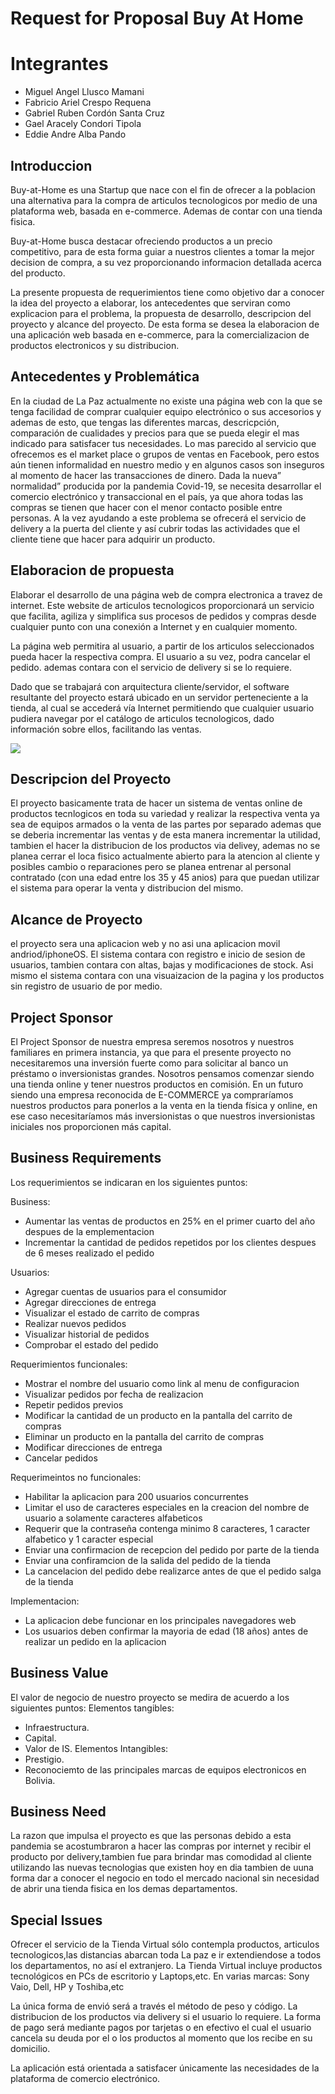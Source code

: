 # Request for Proposal Buy At Home

# Integrantes
- Miguel Angel Llusco Mamani
- Fabricio Ariel Crespo Requena
- Gabriel Ruben Cordón Santa Cruz 
- Gael Aracely Condori Tipola
- Eddie Andre Alba Pando

## Introduccion
Buy-at-Home es una Startup que nace con el fin de ofrecer a la poblacion una alternativa para la compra de articulos tecnologicos por medio de una plataforma web, basada en e-commerce. Ademas de contar con una tienda fisica.

Buy-at-Home busca destacar ofreciendo productos a un precio competitivo, para de esta forma guiar a nuestros clientes a tomar la mejor decision de compra, a su vez proporcionando informacion detallada acerca del producto.

La presente propuesta de requerimientos tiene como objetivo dar a conocer la idea del proyecto a elaborar, los antecedentes que serviran como explicacion para el problema, la propuesta de desarrollo, descripcion del proyecto y alcance del proyecto.
De esta forma se desea la elaboracion de una aplicación web basada en e-commerce, para la comercializacion de productos electronicos y su distribucion.

## Antecedentes y Problemática
En la ciudad de La Paz actualmente no existe una página web con la que se tenga facilidad de comprar cualquier equipo electrónico o sus accesorios y ademas de esto, que tengas las diferentes marcas, descricpción, comparación de cualidades y precios para que se pueda elegir el mas indicado para satisfacer tus necesidades. Lo mas parecido al servicio que ofrecemos es el market place o grupos de ventas en Facebook, pero estos aún tienen informalidad en nuestro medio y en algunos casos son inseguros al momento de hacer las transacciones de dinero. Dada la nueva” normalidad” producida por la pandemia Covid-19, se necesita desarrollar el comercio electrónico y transaccional en el país, ya que ahora todas las compras se tienen que hacer con el menor contacto posible entre personas. A la vez ayudando a este problema se ofrecerá el servicio de delivery a la puerta del cliente y así cubrir todas las actividades que el cliente tiene que hacer para adquirir un producto. 


## Elaboracion de propuesta
Elaborar el desarrollo de una página web de compra electronica a travez de internet.
Este website de articulos tecnologicos proporcionará un servicio que facilita, agiliza y simplifica sus procesos de pedidos y compras desde cualquier punto con una conexión a Internet y en cualquier momento. 

La página web permitira al usuario, a partir de los articulos seleccionados pueda hacer la respectiva compra. El usuario a su vez, podra cancelar el pedido. ademas contara con el servicio de delivery si se lo requiere.

Dado que se trabajará con arquitectura cliente/servidor, el software resultante del proyecto estará ubicado en un servidor perteneciente a la tienda, al cual se
accederá vía Internet permitiendo que cualquier usuario pudiera
navegar por el catálogo de articulos tecnologicos, dado información sobre ellos, facilitando las ventas.

![](https://uvm.cdn-capital.digital/img/2019/07/medidas-de-seguridad-para-comprar-en-l%C3%ADnea.jpg)
 
## Descripcion del Proyecto
El proyecto basicamente trata de hacer un sistema de ventas online de productos tecnlogicos en toda su variedad y realizar la respectiva venta ya sea de equipos armados o la venta de las partes por separado ademas que se deberia incrementar las ventas y de esta manera incrementar la utilidad, tambien el hacer la distribucion de los productos via delivey, ademas no se planea cerrar el loca fisico actualmente abierto para la atencion al cliente y posibles cambio o reparaciones pero se planea entrenar al personal contratado (con una edad entre los 35 y 45 anios) para que puedan utilizar el sistema para operar la venta y distribucion del mismo.

## Alcance de Proyecto
el proyecto sera una aplicacion web y no asi una aplicacion movil andriod/iphoneOS. El sistema contara con registro e inicio de sesion de usuarios, tambien contara con altas, bajas y modificaciones de stock. Asi mismo el sistema contara con una visuaizacion de la pagina y los productos sin registro de usuario de por medio. 


## Project Sponsor
El Project Sponsor de nuestra empresa seremos nosotros y nuestros familiares en primera instancia, ya que para el presente proyecto no necesitaremos una inversión fuerte como para solicitar al banco un préstamo o inversionistas grandes. Nosotros pensamos comenzar siendo una tienda online y tener nuestros productos en comisión. En un futuro siendo una empresa reconocida de E-COMMERCE ya compraríamos nuestros productos para ponerlos a la venta en la tienda física y online, en ese caso necesitaríamos más inversionistas o que nuestros inversionistas iniciales nos proporcionen más capital.

## Business Requirements
Los requerimientos se indicaran en los siguientes puntos:

Business:
- Aumentar las ventas de productos en 25% en el primer cuarto del año despues de la emplementacion
- Incrementar la cantidad de pedidos repetidos por los clientes despues de 6 meses realizado el pedido

Usuarios:
- Agregar cuentas de usuarios para el consumidor
- Agregar direcciones de entrega
- Visualizar el estado de carrito de compras
- Realizar nuevos pedidos
- Visualizar historial de pedidos
- Comprobar el estado del pedido

Requerimientos funcionales:
- Mostrar el nombre del usuario como link al menu de configuracion
- Visualizar pedidos por fecha de realizacion
- Repetir pedidos previos
- Modificar la cantidad de un producto en la pantalla del carrito de compras
- Eliminar un producto en la pantalla del carrito de compras
- Modificar direcciones de entrega
- Cancelar pedidos

Requerimeintos no funcionales:
- Habilitar la aplicacion para 200 usuarios concurrentes
- Limitar el uso de caracteres especiales en la creacion del nombre de usuario a solamente caracteres alfabeticos
- Requerir que la contraseña contenga minimo 8 caracteres, 1 caracter alfabetico y 1 caracter especial
- Enviar una confirmacion de recepcion del pedido por parte de la tienda
- Enviar una confiramcion de la salida del pedido de la tienda
- La cancelacion del pedido debe realizarce antes de que el pedido salga de la tienda 

Implementacion:
- La aplicacion debe funcionar en los principales navegadores web
- Los usuarios deben confirmar la mayoria de edad (18 años) antes de realizar un pedido en la aplicacion

## Business Value
El valor de negocio de nuestro proyecto se medira de acuerdo a los siguientes puntos:
Elementos tangibles:
- Infraestructura.
- Capital.
- Valor de IS.
Elementos Intangibles:
- Prestigio.
- Reconociemto de las principales marcas de equipos electronicos en Bolivia.

## Business Need
La razon que impulsa el proyecto es que las personas debido a esta pandemia se acostumbraron a hacer las compras por internet y recibir el producto por delivery,tambien fue para brindar mas comodidad al cliente utilizando las nuevas tecnologias que existen hoy en dia tambien de uuna forma dar a conocer el negocio en todo el mercado nacional sin necesidad de abrir una tienda fisica en los demas departamentos.

## Special Issues
Ofrecer el servicio de la Tienda Virtual sólo contempla productos, articulos tecnologicos,las distancias abarcan toda La paz e ir extendiendose a todos los departamentos, no así el extranjero. La Tienda Virtual incluye productos tecnológicos en PCs de escritorio y Laptops,etc. En varias marcas: Sony Vaio,
Dell, HP y Toshiba,etc

La única forma de envió será a través el método de peso y código. La distribucion de los productos via delivery si el usuario lo requiere. La forma de pago será mediante pagos por tarjetas o en efectivo el cual el usuario cancela su deuda por el o los productos al momento que los recibe en su domicilio.

La aplicación está orientada a satisfacer únicamente las necesidades de la plataforma de comercio electrónico.


